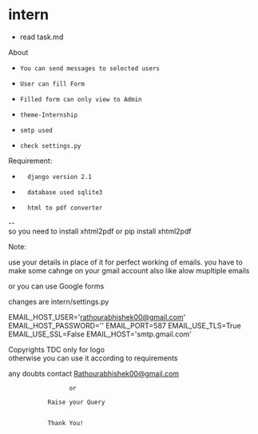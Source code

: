 # intern
- read task.md

About

-     You can send messages to selected users 
-     User can fill Form 
-     Filled form can only view to Admin 
-     theme-Internship
-     smtp used
-     check settings.py

Requirement:

-       django version 2.1
-       database used sqlite3 
-       html to pdf converter
--                         
        so you need to install xhtml2pdf
        or
        pip install xhtml2pdf
        
        
Note:

use your details in place of it for perfect working of emails.
you have to make some cahnge on your gmail account also 
like alow mupltiple emails

or you can use Google forms

changes are
intern/settings.py

EMAIL_HOST_USER='rathourabhishek00@gmail.com'
EMAIL_HOST_PASSWORD=''
EMAIL_PORT=587
EMAIL_USE_TLS=True
EMAIL_USE_SSL=False
EMAIL_HOST='smtp.gmail.com'
        
        
Copyrights TDC only for logo  
otherwise 
you can use it according to requirements



any doubts contact Rathourabhishek00@gmail.com
 
                     or
                     
               Raise your Query 
               
               
               Thank You!
